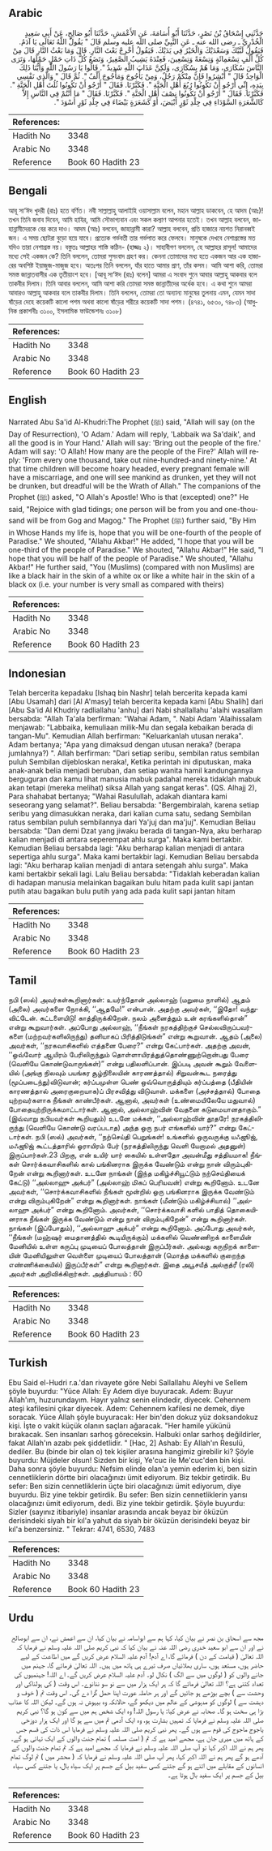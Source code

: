 ## Arabic


<div dir="rtl" lang="ar" style={{fontSize:'larger',backgroundColor:'#f8f9fa',padding:20}}>
حَدَّثَنِي إِسْحَاقُ بْنُ نَصْرٍ، حَدَّثَنَا أَبُو أُسَامَةَ، عَنِ الأَعْمَشِ، حَدَّثَنَا أَبُو صَالِحٍ، عَنْ أَبِي سَعِيدٍ الْخُدْرِيِّ ـ رضى الله عنه ـ عَنِ النَّبِيِّ صلى الله عليه وسلم قَالَ ‏"‏ يَقُولُ اللَّهُ تَعَالَى يَا آدَمُ‏.‏ فَيَقُولُ لَبَّيْكَ وَسَعْدَيْكَ وَالْخَيْرُ فِي يَدَيْكَ‏.‏ فَيَقُولُ أَخْرِجْ بَعْثَ النَّارِ‏.‏ قَالَ وَمَا بَعْثُ النَّارِ قَالَ مِنْ كُلِّ أَلْفٍ تِسْعَمِائَةٍ وَتِسْعَةً وَتِسْعِينَ، فَعِنْدَهُ يَشِيبُ الصَّغِيرُ، وَتَضَعُ كُلُّ ذَاتِ حَمْلٍ حَمْلَهَا، وَتَرَى النَّاسَ سُكَارَى، وَمَا هُمْ بِسُكَارَى، وَلَكِنَّ عَذَابَ اللَّهِ شَدِيدٌ ‏"‏‏.‏ قَالُوا يَا رَسُولَ اللَّهِ وَأَيُّنَا ذَلِكَ الْوَاحِدُ قَالَ ‏"‏ أَبْشِرُوا فَإِنَّ مِنْكُمْ رَجُلٌ، وَمِنْ يَأْجُوجَ وَمَأْجُوجَ أَلْفٌ ‏"‏‏.‏ ثُمَّ قَالَ ‏"‏ وَالَّذِي نَفْسِي بِيَدِهِ، إِنِّي أَرْجُو أَنْ تَكُونُوا رُبُعَ أَهْلِ الْجَنَّةِ ‏"‏‏.‏ فَكَبَّرْنَا‏.‏ فَقَالَ ‏"‏ أَرْجُو أَنْ تَكُونُوا ثُلُثَ أَهْلِ الْجَنَّةِ ‏"‏‏.‏ فَكَبَّرْنَا‏.‏ فَقَالَ ‏"‏ أَرْجُو أَنْ تَكُونُوا نِصْفَ أَهْلِ الْجَنَّةِ ‏"‏‏.‏ فَكَبَّرْنَا‏.‏ فَقَالَ ‏"‏ مَا أَنْتُمْ فِي النَّاسِ إِلاَّ كَالشَّعَرَةِ السَّوْدَاءِ فِي جِلْدِ ثَوْرٍ أَبْيَضَ، أَوْ كَشَعَرَةٍ بَيْضَاءَ فِي جِلْدِ ثَوْرٍ أَسْوَدَ ‏"‏‏.‏
</div>
<div style={{backgroundColor:'#f8f9fa',padding:20, marginBottom: 10}}><table> <thead> <tr> <th>References:</th> <th></th> </tr> </thead> <tbody><tr><td>Hadith No</td><td>3348</td></tr><tr><td>Arabic No</td><td>3348</td></tr><tr><td>Reference</td><td>Book 60 Hadith 23</td></tr></tbody></table></div>

## Bengali


<div dir="ltr" lang="bn" style={{fontSize:'larger',backgroundColor:'#f8f9fa',padding:20}}>
আবূ সা‘ঈদ খুদরী (রাঃ) হতে বর্ণিত। নবী সাল্লাল্লাহু আলাইহি ওয়াসাল্লাম বলেন, মহান আল্লাহ ডাকবেন, হে আদম (আঃ)! তখন তিনি জবাব দিবেন, আমি হাযির, আমি সৌভাগ্যবান এবং সকল কল্যাণ আপনার হতেই। তখন আল্লাহ বলবেন, জাহান্নামীদেরকে বের করে দাও। আদম (আঃ) বলবেন, জাহান্নামী কারা? আল্লাহ বলবেন, প্রতি হাজারে নয়শত নিরানব্বই জন। এ সময় ছোটরা বুড়ো হয়ে যাবে। প্রত্যেক গর্ভবতী তার গর্ভপাত করে ফেলবে। মানুষকে দেখবে নেশাগ্রস্তের মত যদিও তারা নেশাগ্রস্ত নয়। বস্তুতঃ আল্লাহর শাস্তি কঠিন- (হাজ্জঃ ২)। সাহাবীগণ বললেন, হে আল্লাহর রাসূল! আমাদের মধ্যে সেই একজন কে? তিনি বললেন, তোমরা সুসংবাদ গ্রহণ কর। কেননা তোমাদের মধ্য হতে একজন আর এক হাজারের অবশিষ্ট ইয়াজুজ-মাজুজ হবে। অতঃপর তিনি বললেন, যাঁর হাতে আমার প্রাণ, তাঁর কসম। আমি আশা করি, তোমরা সমস্ত জান্নাতবাসীর এক তৃতীয়াংশ হবে। [আবূ সা‘ঈদ (রাঃ) বলেন] আমরা এ সংবাদ শুনে আবার আল্লাহু আকবার বলে তাকবীর দিলাম। তিনি আবার বললেন, আমি আশা করি তোমরা সমস্ত জান্নাতীদের অর্ধেক হবে। এ কথা শুনে আমরা আবারও আল্লাহু আকবার বলে তাকবীর দিলাম। তিনি বললেন, তোমরা তো অন্যান্য মানুষের তুলনায় এমন, যেমন সাদা ষাঁড়ের দেহে কয়েকটি কালো পশম অথবা কালো ষাঁড়ের শরীরে কয়েকটি সাদা পশম। (৪৭৪১, ৬৫৩০, ৭৪৮৩) (আধুনিক প্রকাশনীঃ ৩১০০, ইসলামিক ফাউন্ডেশনঃ ৩১০৮)
</div>
<div style={{backgroundColor:'#f8f9fa',padding:20, marginBottom: 10}}><table> <thead> <tr> <th>References:</th> <th></th> </tr> </thead> <tbody><tr><td>Hadith No</td><td>3348</td></tr><tr><td>Arabic No</td><td>3348</td></tr><tr><td>Reference</td><td>Book 60 Hadith 23</td></tr></tbody></table></div>

## English


<div dir="ltr" lang="en" style={{fontSize:'larger',backgroundColor:'#f8f9fa',padding:20}}>
Narrated Abu Sa'id Al-Khudri:The Prophet (ﷺ) said, "Allah will say (on the Day of Resurrection), 'O Adam.' Adam will reply, 'Labbaik wa Sa'daik', and all the good is in Your Hand.' Allah will say: 'Bring out the people of the fire.' Adam will say: 'O Allah! How many are the people of the Fire?' Allah will reply: 'From every one thousand, take out nine-hundred-and ninety-nine.' At that time children will become hoary headed, every pregnant female will have a miscarriage, and one will see mankind as drunken, yet they will not be drunken, but dreadful will be the Wrath of Allah." The companions of the Prophet (ﷺ) asked, "O Allah's Apostle! Who is that (excepted) one?" He said, "Rejoice with glad tidings; one person will be from you and one-thousand will be from Gog and Magog." The Prophet (ﷺ) further said, "By Him in Whose Hands my life is, hope that you will be one-fourth of the people of Paradise." We shouted, "Allahu Akbar!" He added, "I hope that you will be one-third of the people of Paradise." We shouted, "Allahu Akbar!" He said, "I hope that you will be half of the people of Paradise." We shouted, "Allahu Akbar!" He further said, "You (Muslims) (compared with non Muslims) are like a black hair in the skin of a white ox or like a white hair in the skin of a black ox (i.e. your number is very small as compared with theirs)
</div>
<div style={{backgroundColor:'#f8f9fa',padding:20, marginBottom: 10}}><table> <thead> <tr> <th>References:</th> <th></th> </tr> </thead> <tbody><tr><td>Hadith No</td><td>3348</td></tr><tr><td>Arabic No</td><td>3348</td></tr><tr><td>Reference</td><td>Book 60 Hadith 23</td></tr></tbody></table></div>

## Indonesian


<div dir="ltr" lang="id" style={{fontSize:'larger',backgroundColor:'#f8f9fa',padding:20}}>
Telah bercerita kepadaku [Ishaq bin Nashr] telah bercerita kepada kami [Abu Usamah] dari [Al A'masy] telah bercerita kepada kami [Abu Shalih] dari [Abu Sa'id Al Khudriy radliallahu 'anhu] dari Nabi shallallahu 'alaihi wasallam bersabda: "Allah Ta'ala berfirman: "Wahai Adam, ". Nabi Adam 'Alaihissalam menjawab: "Labbaika, kemuliaan milik-Mu dan segala kebaikan berada di tangan-Mu". Kemudian Allah berfirman: "Keluarkanlah utusan neraka". Adam bertanya; "Apa yang dimaksud dengan utusan neraka? (berapa jumlahnya?) ". Allah berfirman: "Dari setiap seribu, sembilan ratus sembilan puluh Sembilan dijebloskan neraka!, Ketika perintah ini diputuskan, maka anak-anak belia menjadi beruban, dan setiap wanita hamil kandungannya berguguran dan kamu lihat manusia mabuk padahal mereka tidaklah mabuk akan tetapi (mereka melihat) siksa Allah yang sangat keras". (QS. Alhajj 2), Para shahabat bertanya; "Wahai Rasulullah, adakah diantara kami seseorang yang selamat?". Beliau bersabda: "Bergembiralah, karena setiap seribu yang dimasukkan neraka, dari kalian cuma satu, sedang Sembilan ratus sembilan puluh sembilannya dari Ya'juj dan ma'juj". Kemudian Beliau bersabda: "Dan demi Dzat yang jiwaku berada di tangan-Nya, aku berharap kalian menjadi di antara seperempat ahlu surga". Maka kami bertakbir. Kemudian Beliau bersabda lagi: "Aku berharap kalian menjadi di antara sepertiga ahlu surga". Maka kami bertakbir lagi. Kemudian Beliau bersabda lagi: "Aku berharap kalian menjadi di antara setengah ahlu surga". Maka kami bertakbir sekali lagi. Lalu Beliau bersabda: "Tidaklah keberadan kalian di hadapan manusia melainkan bagaikan bulu hitam pada kulit sapi jantan putih atau bagaikan bulu putih yang ada pada kulit sapi jantan hitam
</div>
<div style={{backgroundColor:'#f8f9fa',padding:20, marginBottom: 10}}><table> <thead> <tr> <th>References:</th> <th></th> </tr> </thead> <tbody><tr><td>Hadith No</td><td>3348</td></tr><tr><td>Arabic No</td><td>3348</td></tr><tr><td>Reference</td><td>Book 60 Hadith 23</td></tr></tbody></table></div>

## Tamil


<div dir="ltr" lang="ta" style={{fontSize:'larger',backgroundColor:'#f8f9fa',padding:20}}>
நபி (ஸல்) அவர்கள்கூறினார்கள்: உயர்ந்தோன் அல்லாஹ் (மறுமை நாளில்) ஆதம் (அலை) அவர்களை நோக்கி, ‘‘ஆதமே!” என்பான். அதற்கு அவர்கள், ‘‘இதோ! வந்துவிட்டேன். கட்டளையிடு! காத்திருக்கிறேன். நலம் அனைத்தும் உன் கரங்களில்தான்” என்று கூறுவார்கள். அப்போது அல்லாஹ், ‘‘நீங்கள் நரகத்திற்குச் செல்லவிருப்பவர்களை (மற்றவர்களிலிருந்து) தனியாகப் பிரித்திடுங்கள்” என்று கூறுவான். ஆதம் (அலை) அவர்கள், ‘‘நரகவாசிகளில் எத்தனை பேரை?” என்று கேட்பார்கள். அதற்கு அவன், ‘‘ஒவ்வோர் ஆயிரம் பேரிலிருந்தும் தொள்ளாயிரத்துத்தொண்ணுற்றொன்பது பேரை (வெளியே கொண்டுவாருங்கள்)” என்று பதிலளிப்பான். இப்படி அவன் கூறும் வேளையில் (அங்கு நிலவும் பயங்கர சூழ்நிலையின் காரணத்தால்) சிறுவன்கூட நரைத்து (மூப்படைந்து)விடுவான்; கர்ப்பமுள்ள பெண் ஒவ்வொருத்தியும் கர்ப்பத்தை (பீதியின் காரணத்தால் அரைகுறையாக)ப் பிரசவித்து விடுவாள். மக்களை (அச்சத்தால்) போதை யுற்றவர்களாக நீங்கள் காண்பீர்கள். ஆனால், அவர்கள் (உண்மையிலேயே மதுவால்) போதையுற்றிருக்கமாட்டார்கள். ஆனால், அல்லாஹ்வின் வேதனை கடுமையானதாகும்.” (இவ்வாறு நபியவர்கள் கூறியதும்) உடனே மக்கள், ‘‘அல்லாஹ்வின் தூதரே! நரகத்திலிருந்து (வெளியே கொண்டு வரப்படாத) அந்த ஒரு நபர் எங்களில் யார்?” என்று கேட்டார்கள். நபி (ஸல்) அவர்கள், ‘‘நற்செய்தி பெறுங்கள்! உங்களில் ஒருவருக்கு யஃஜூஜ், மஃஜூஜ் கூட்டத்தாரில் ஓராயிரம் பேர் (நரகத்திலிருந்து வெளி யேறாமல் அதனுள்) இருப்பார்கள்.23 பிறகு, என் உயிர் யார் கையில் உள்ளதோ அவன்மீது சத்தியமாக! நீங்கள் சொர்க்கவாசிகளில் கால் பங்கினராக இருக்க வேண்டும் என்று நான் விரும்புகிறேன் என்று கூறினார்கள். உடனே நாங்கள் (இந்த மகிழ்ச்சியூட்டும் நற்செய்தியைக் கேட்டு) ‘‘அல்லாஹு அக்பர்” (அல்லாஹ் மிகப் பெரியவன்) என்று கூறினோம். உடனே அவர்கள், ‘‘சொர்க்கவாசிகளில் நீங்கள் மூன்றில் ஒரு பங்கினராக இருக்க வேண்டும் என்று விரும்புகிறேன்” என்று கூறினார்கள். நாங்கள் (மீண்டும் மகிழ்ச்சியால்) ‘‘அல்லாஹு அக்பர்” என்று கூறினோம். அவர்கள், ‘‘சொர்க்கவாசி களில் பாதித் தொகையினராக நீங்கள் இருக்க வேண்டும் என்று நான் விரும்புகிறேன்” என்று கூறினார்கள். நாங்கள் (இப்போதும்), ‘‘அல்லாஹு அக்பர்” என்று கூறினோம். அப்போது அவர்கள், ‘‘நீங்கள் (மஹ்ஷர் மைதானத்தில் கூடியிருக்கும்) மக்களில் வெண்ணிறக் காளையின் மேனியில் உள்ள கருப்பு முடியைப் போலத்தான் இருப்பீர்கள். அல்லது கருநிறக் காளையின் மேனியிலுள்ள வெள்ளை முடியைப் போலத்தான் (மொத்த மக்களில் குறைந்த எண்ணிக்கையில்) இருப்பீர்கள்” என்று கூறினார்கள். இதை அபூசயீத் அல்குத்ரீ (ரலி) அவர்கள் அறிவிக்கிறார்கள். அத்தியாயம் : 60
</div>
<div style={{backgroundColor:'#f8f9fa',padding:20, marginBottom: 10}}><table> <thead> <tr> <th>References:</th> <th></th> </tr> </thead> <tbody><tr><td>Hadith No</td><td>3348</td></tr><tr><td>Arabic No</td><td>3348</td></tr><tr><td>Reference</td><td>Book 60 Hadith 23</td></tr></tbody></table></div>

## Turkish


<div dir="ltr" lang="tr" style={{fontSize:'larger',backgroundColor:'#f8f9fa',padding:20}}>
Ebu Said el-Hudri r.a.'dan rivayete göre Nebi Sallallahu Aleyhi ve Sellem şöyle buyurdu: "Yüce Allah: Ey Adem diye buyuracak. Adem: Buyur Allah'ım, huzurundayım. Hayır yalnız senin elindedir, diyecek. Cehennem ateşi kafilesini çıkar diyecek. Adem: Cehennem kafilesi ne demek, diye soracak. Yüce Allah şöyle buyuracak: Her bin'den dokuz yüz doksandokuz kişi. İşte o vakit küçük olanın saçları ağaracak. "Her hamile yükünü bırakacak. Sen insanları sarhoş göreceksin. Halbuki onlar sarhoş değildirler, fakat Allah'ın azabı pek şiddetlidir. " [Hac, 2] Ashab: Ey Allah'ın Resulü, dediler. Bu (binde bir olan o) tek kişiler arasına hangimiz girebilir ki? Şöyle buyurdu: Müjdeler olsun! Sizden bir kişi, Ye'cuc ile Me'cuc'den bin kişi. Daha sonra şöyle buyurdu: Nefsim elinde olan'a yemin ederim ki, ben sizin cennetliklerin dörtte biri olacağınızı ümit ediyorum. Biz tekbir getirdik. Bu sefer: Ben sizin cennetliklerin üçte biri olacağınızı ümit ediyorum, diye buyurdu. Biz yine tekbir getirdik. Bu sefer: Ben sizin cennetliklerin yarısı olacağınızı ümit ediyorum, dedi. Biz yine tekbir getirdik. Şöyle buyurdu: Sizler (sayınız itibariyle) insanlar arasında ancak beyaz bir öküzün derisindeki siyah bir kıl'a yahut da siyah bir öküzün derisindeki beyaz bir kıl'a benzersiniz. " Tekrar: 4741, 6530, 7483
</div>
<div style={{backgroundColor:'#f8f9fa',padding:20, marginBottom: 10}}><table> <thead> <tr> <th>References:</th> <th></th> </tr> </thead> <tbody><tr><td>Hadith No</td><td>3348</td></tr><tr><td>Arabic No</td><td>3348</td></tr><tr><td>Reference</td><td>Book 60 Hadith 23</td></tr></tbody></table></div>

## Urdu


<div dir="rtl" lang="ur" style={{fontSize:'larger',backgroundColor:'#f8f9fa',padding:20}}>
مجھ سے اسحاق بن نصر نے بیان کیا، کہا ہم سے ابواسامہ نے بیان کیا، ان سے اعمش نے، ان سے ابوصالح نے اور ان سے ابو سعید خدری رضی اللہ عنہ نے بیان کیا کہ نبی کریم صلی اللہ علیہ وسلم نے فرمایا کہ اللہ تعالیٰ ( قیامت کے دن ) فرمائے گا، اے آدم! آدم علیہ السلام عرض کریں گے میں اطاعت کے لیے حاضر ہوں، مستعد ہوں، ساری بھلائیاں صرف تیرے ہی ہاتھ میں ہیں۔ اللہ تعالیٰ فرمائے گا، جہنم میں جانے والوں کو ( لوگوں میں سے الگ ) نکال لو۔ آدم علیہ السلام عرض کریں گے۔ اے اللہ! جہنمیوں کی تعداد کتنی ہے؟ اللہ تعالیٰ فرمائے گا کہ ہر ایک ہزار میں سے نو سو ننانوے۔ اس وقت ( کی ہولناکی اور وحشت سے ) بچے بوڑھے ہو جائیں گے اور ہر حاملہ عورت اپنا حمل گرا دے گی۔ اس وقت تم ( خوف و دہشت سے ) لوگوں کو مدہوشی کے عالم میں دیکھو گے، حالانکہ وہ بیہوش نہ ہوں گے۔ لیکن اللہ کا عذاب بڑا ہی سخت ہو گا۔ صحابہ نے عرض کیا: یا رسول اللہ! وہ ایک شخص ہم میں سے کون ہو گا؟ نبی کریم صلی اللہ علیہ وسلم نے فرمایا کہ تمہیں بشارت ہو، وہ ایک آدمی تم میں سے ہو گا اور ایک ہزار دوزخی یاجوج ماجوج کی قوم سے ہوں گے۔ پھر نبی کریم صلی اللہ علیہ وسلم نے فرمایا اس ذات کی قسم جس کے ہاتھ میں میری جان ہے، مجھے امید ہے کہ تم ( امت مسلمہ ) تمام جنت والوں کے ایک تہائی ہو گے۔ پھر ہم نے اللہ اکبر کہا تو آپ صلی اللہ علیہ وسلم نے فرمایا کہ مجھے امید ہے کہ تم تمام جنت والوں کے آدھے ہو گے پھر ہم نے اللہ اکبر کہا، پھر آپ صلی اللہ علیہ وسلم نے فرمایا کہ ( محشر میں ) تم لوگ تمام انسانوں کے مقابلے میں اتنے ہو گے جتنے کسی سفید بیل کے جسم پر ایک سیاہ بال، یا جتنے کسی سیاہ بیل کے جسم پر ایک سفید بال ہوتا ہے۔
</div>
<div style={{backgroundColor:'#f8f9fa',padding:20, marginBottom: 10}}><table> <thead> <tr> <th>References:</th> <th></th> </tr> </thead> <tbody><tr><td>Hadith No</td><td>3348</td></tr><tr><td>Arabic No</td><td>3348</td></tr><tr><td>Reference</td><td>Book 60 Hadith 23</td></tr></tbody></table></div>